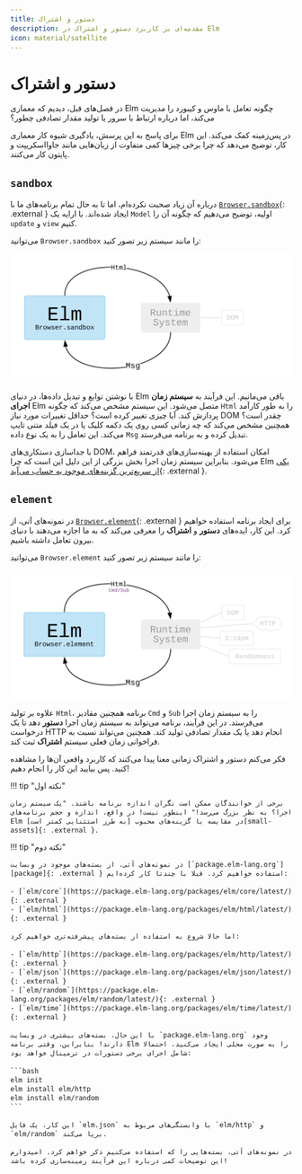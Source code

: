 ```yaml
---
title: دستور و اشتراک
description: مقدمه‌ای بر کاربرد دستور و اشتراک در Elm
icon: material/satellite
---
```


# دستور و اشتراک

در فصل‌های قبل، دیدیم که معماری Elm چگونه تعامل با ماوس و کیبورد را مدیریت می‌کند، اما درباره ارتباط با سرور یا تولید مقدار تصادفی چطور؟

برای پاسخ به این پرسش، یادگیری شیوه کار معماری Elm در پس‌زمینه کمک می‌کند. این کار، توضیح می‌دهد که چرا برخی چیزها کمی متفاوت از زبان‌هایی مانند جاوااسکریپت و پایتون کار می‌کنند.

## `sandbox`

درباره آن زیاد صحبت نکرده‌ام، اما تا به حال تمام برنامه‌های ما با [`Browser.sandbox`][browser.sandbox]{: .external } ایجاد شده‌اند. با ارایه یک `Model` اولیه، توضیح می‌دهیم که چگونه آن را `update` و `view` کنیم.

می‌توانید `Browser.sandbox` را مانند سیستم زیر تصور کنید:

![Browser.sandbox](../assets/diagrams/sandbox.svg)

با نوشتن توابع و تبدیل داده‌ها، در دنیای Elm باقی می‌مانیم. این فرآیند به **سیستم زمان اجرای** Elm متصل می‌شود. این سیستم مشخص می‌کند که چگونه `Html` را به طور کارآمد پردازش کند. آیا چیزی تغییر کرده است؟ حداقل تغییرات مورد نیاز DOM چقدر است؟ همچنین مشخص می‌کند که چه زمانی کسی روی یک دکمه کلیک یا در یک فیلد متنی تایپ می‌کند. این تعامل را به یک نوع داده `Msg` تبدیل کرده و به برنامه می‌فرستد.

با جداسازی دستکاری‌های DOM، امکان استفاده از بهینه‌سازی‌های قدرتمند فراهم می‌شود. بنابراین سیستم زمان اجرا بخش بزرگی از این دلیل این است که چرا Elm [یکی از سریع‌ترین گزینه‌های موجود به حساب می‌آید][benchmark]{: .external }.

## `element`

در نمونه‌های آتی، از [`Browser.element`][browser.element]{: .external } برای ایجاد برنامه استفاده خواهیم کرد. این کار، ایده‌های **دستور** و **اشتراک** را معرفی می‌کند که به ما اجازه می‌دهند با دنیای بیرون تعامل داشته باشیم.

می‌توانید `Browser.element` را مانند سیستم زیر تصور کنید:

![Browser.element](../assets/diagrams/element.svg)

علاوه بر تولید `Html`، برنامه همچنین مقادیر `Cmd` و `Sub` را به سیستم زمان اجرا می‌فرستد. در این فرآیند، برنامه می‌تواند به سیستم زمان اجرا **دستور** دهد تا یک درخواست HTTP انجام دهد یا یک مقدار تصادفی تولید کند. همچنین می‌تواند نسبت به فراخوانی زمان فعلی سیستم **اشتراک** ثبت کند.

فکر می‌کنم دستور و اشتراک زمانی معنا پیدا می‌کنند که کاربرد واقعی آن‌ها را مشاهده کنید. پس بیایید این کار را انجام دهیم!

!!! tip "نکته اول"

	برخی از خوانندگان ممکن است نگران اندازه برنامه باشند. "یک سیستم زمان اجرا؟ به نظر بزرگ می‌رسد!" اینطور نیست! در واقع، اندازه و حجم برنامه‌های Elm در مقایسه با گزینه‌های محبوب [به طرز استثنایی کمتر است][small-assets]{: .external }.

!!! tip "نکته دوم"

	در نمونه‌های آتی، از بسته‌های موجود در وبسایت [`package.elm-lang.org`][package]{: .external } استفاده خواهیم کرد. قبلا با چندتا کار کرده‌ایم:

	- [`elm/core`](https://package.elm-lang.org/packages/elm/core/latest/){: .external }
	- [`elm/html`](https://package.elm-lang.org/packages/elm/html/latest/){: .external }

	اما حالا شروع به استفاده از بسته‌های پیشرفته‌تری خواهیم کرد:

	- [`elm/http`](https://package.elm-lang.org/packages/elm/http/latest/){: .external }
	- [`elm/json`](https://package.elm-lang.org/packages/elm/json/latest/){: .external }
	- [`elm/random`](https://package.elm-lang.org/packages/elm/random/latest/){: .external }
	- [`elm/time`](https://package.elm-lang.org/packages/elm/time/latest/){: .external }

	با این حال، بسته‌های بیشتری در وبسایت `package.elm-lang.org` وجود دارند! بنابراین، وقتی برنامه Elm را به صورت محلی ایجاد می‌کنید، احتمالا شامل اجرای برخی دستورات در ترمینال خواهد بود:

	```bash
	elm init
	elm install elm/http
	elm install elm/random
	```

	این کار، یک فایل `elm.json` با وابستگی‌های مربوط به `elm/http` و `elm/random` برپا می‌کند.

	در نمونه‌های آتی، بسته‌هایی را که استفاده می‌کنیم ذکر خواهم کرد. امیدوارم این توضیحات کمی درباره این فرآیند زمینه‌سازی کرده باشد!

[browser.sandbox]: https://package.elm-lang.org/packages/elm/browser/latest/Browser#sandbox
[benchmark]: https://elm-lang.org/blog/blazing-fast-html-round-two
[browser.element]: https://package.elm-lang.org/packages/elm/browser/latest/Browser#element
[small-assets]: https://elm-lang.org/blog/small-assets-without-the-headache
[package]: https://package.elm-lang.org
